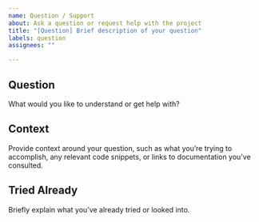 ```yaml
---
name: Question / Support
about: Ask a question or request help with the project
title: "[Question] Brief description of your question"
labels: question
assignees: ""

---
```


## Question

What would you like to understand or get help with?

## Context

Provide context around your question, such as what you’re trying to accomplish, any relevant code snippets, or links to documentation you’ve consulted.

## Tried Already

Briefly explain what you’ve already tried or looked into.

